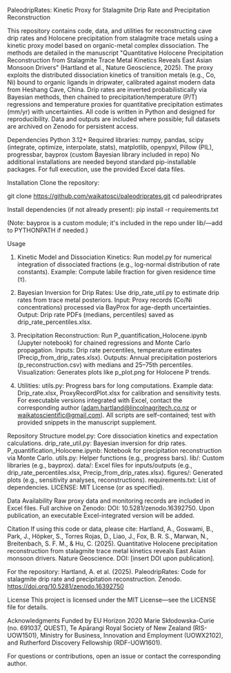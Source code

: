 PaleodripRates: Kinetic Proxy for Stalagmite Drip Rate and Precipitation Reconstruction

This repository contains code, data, and utilities for reconstructing cave drip rates and Holocene precipitation from stalagmite trace metals using a kinetic proxy model based on organic-metal complex dissociation. The methods are detailed in the manuscript "Quantitative Holocene Precipitation Reconstruction from Stalagmite Trace Metal Kinetics Reveals East Asian Monsoon Drivers" (Hartland et al., Nature Geoscience, 2025).
The proxy exploits the distributed dissociation kinetics of transition metals (e.g., Co, Ni) bound to organic ligands in dripwater, calibrated against modern data from Heshang Cave, China. Drip rates are inverted probabilistically via Bayesian methods, then chained to precipitation/temperature (P/T) regressions and temperature proxies for quantitative precipitation estimates (mm/yr) with uncertainties.
All code is written in Python and designed for reproducibility. Data and outputs are included where possible; full datasets are archived on Zenodo for persistent access.

Dependencies
Python 3.12+
Required libraries: numpy, pandas, scipy (integrate, optimize, interpolate, stats), matplotlib, openpyxl, Pillow (PIL), progressbar, bayprox (custom Bayesian library included in repo)
No additional installations are needed beyond standard pip-installable packages. For full execution, use the provided Excel data files.

Installation
Clone the repository:

git clone https://github.com/waikatosci/paleodriprates.git
cd paleodriprates

Install dependencies (if not already present):
pip install -r requirements.txt

(Note: bayprox is a custom module; it's included in the repo under lib/—add to PYTHONPATH if needed.)

Usage
1) Kinetic Model and Dissociation Kinetics:
Run model.py for numerical integration of dissociated fractions (e.g., log-normal distribution of rate constants).
Example: Compute labile fraction for given residence time (τ).

2) Bayesian Inversion for Drip Rates:
Use drip_rate_util.py to estimate drip rates from trace metal posteriors.
Input: Proxy records (Co/Ni concentrations) processed via BayProx for age-depth uncertainties.
Output: Drip rate PDFs (medians, percentiles) saved as drip_rate_percentiles.xlsx.

3) Precipitation Reconstruction:
Run P_quantification_Holocene.ipynb (Jupyter notebook) for chained regressions and Monte Carlo propagation.
Inputs: Drip rate percentiles, temperature estimates (Precip_from_drip_rates.xlsx).
Outputs: Annual precipitation posteriors (p_reconstruction.csv) with medians and 25–75th percentiles.
Visualization: Generates plots like p_plot.png for Holocene P trends.

4) Utilities:
utils.py: Progress bars for long computations.
Example data: Drip_rate.xlsx, ProxyRecordPlot.xlsx for calibration and sensitivity tests.
For executable versions integrated with Excel, contact the corresponding author (adam.hartland@lincolnagritech.co.nz or waikatoscientific@gmail.com). All scripts are self-contained; test with provided snippets in the manuscript supplement.

Repository Structure
model.py: Core dissociation kinetics and expectation calculations.
drip_rate_util.py: Bayesian inversion for drip rates.
P_quantification_Holocene.ipynb: Notebook for precipitation reconstruction via Monte Carlo.
utils.py: Helper functions (e.g., progress bars).
lib/: Custom libraries (e.g., bayprox).
data/: Excel files for inputs/outputs (e.g., drip_rate_percentiles.xlsx, Precip_from_drip_rates.xlsx).
figures/: Generated plots (e.g., sensitivity analyses, reconstructions).
requirements.txt: List of dependencies.
LICENSE: MIT License (or as specified).

Data Availability
Raw proxy data and monitoring records are included in Excel files.
Full archive on Zenodo: DOI: 10.5281/zenodo.16392750.
Upon publication, an executable Excel-integrated version will be added.

Citation
If using this code or data, please cite:
Hartland, A., Goswami, B., Park, J., Höpker, S., Torres Rojas, D., Liao, J., Fox, B. R. S., Marwan, N., Breitenbach, S. F. M., & Hu, C. (2025). Quantitative Holocene precipitation reconstruction from stalagmite trace metal kinetics reveals East Asian monsoon drivers. Nature Geoscience. DOI: [insert DOI upon publication].

For the repository:
Hartland, A. et al. (2025). PaleodripRates: Code for stalagmite drip rate and precipitation reconstruction. Zenodo. https://doi.org/10.5281/zenodo.16392750

License
This project is licensed under the MIT License—see the LICENSE file for details.

Acknowledgments
Funded by EU Horizon 2020 Marie Skłodowska-Curie (no. 691037, QUEST), Te Apārangi Royal Society of New Zealand (RIS-UOW1501), Ministry for Business, Innovation and Employment (UOWX2102), and Rutherford Discovery Fellowship (RDF-UOW1601).

For questions or contributions, open an issue or contact the corresponding author.
